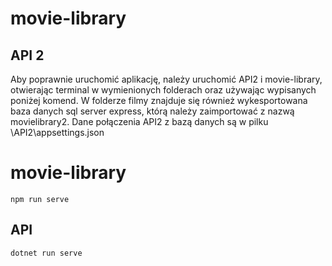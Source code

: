 # movie-library
## API 2

Aby poprawnie uruchomić aplikację, należy uruchomić API2 i movie-library, otwierając terminal w wymienionych folderach oraz
używając wypisanych poniżej komend. W folderze filmy znajduje się również wykesportowana baza danych sql server express, którą należy zaimportować z nazwą movielibrary2.
Dane połączenia API2 z bazą danych są w pilku \API2\appsettings.json

# movie-library
```
npm run serve
```
## API
```
dotnet run serve
```
